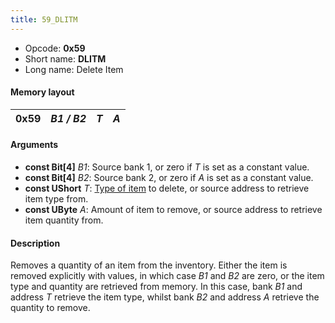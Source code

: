 ```yaml
---
title: 59_DLITM
---
```


- Opcode: **0x59**
- Short name: **DLITM**
- Long name: Delete Item

#### Memory layout

| 0x59 | *B1 / B2* | *T* | *A* |
|------|-----------|-----|-----|

#### Arguments

- **const Bit\[4\]** *B1*: Source bank 1, or zero if *T* is set as a constant value.
- **const Bit\[4\]** *B2*: Source bank 2, or zero if *A* is set as a constant value.
- **const UShort** *T*: [Type of item](../Item_ID.md) to delete, or source address to retrieve item type from.
- **const UByte** *A*: Amount of item to remove, or source address to retrieve item quantity from.

#### Description

Removes a quantity of an item from the inventory. Either the item is removed explicitly with values, in which case *B1* and *B2* are zero, or the item type and quantity are retrieved from memory. In this case, bank *B1* and address *T* retrieve the item type, whilst bank *B2* and address *A* retrieve the quantity to remove.
